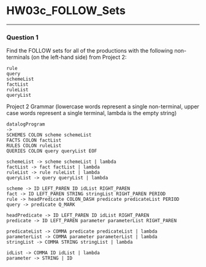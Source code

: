 # HW03c_FOLLOW_Sets
---
### Question 1

Find the FOLLOW sets for all of the productions with the following non-terminals (on the left-hand side) from Project 2:
```
rule
query
schemeList
factList
ruleList
queryList
```

Project 2 Grammar (lowercase words represent a single non-terminal, upper case words represent a single terminal, lambda is the empty string)
```
datalogProgram 
-> 
SCHEMES COLON scheme schemeList 
FACTS COLON factList
RULES COLON ruleList 
QUERIES COLON query queryList EOF

schemeList -> scheme schemeList | lambda
factList -> fact factList | lambda
ruleList -> rule ruleList | lambda
queryList -> query queryList | lambda

scheme -> ID LEFT_PAREN ID idList RIGHT_PAREN
fact -> ID LEFT_PAREN STRING stringList RIGHT_PAREN PERIOD
rule -> headPredicate COLON_DASH predicate predicateList PERIOD
query -> predicate Q_MARK

headPredicate -> ID LEFT_PAREN ID idList RIGHT_PAREN
predicate -> ID LEFT_PAREN parameter parameterList RIGHT_PAREN

predicateList -> COMMA predicate predicateList | lambda
parameterList -> COMMA parameter parameterList | lambda
stringList -> COMMA STRING stringList | lambda

idList -> COMMA ID idList | lambda
parameter -> STRING | ID
```
